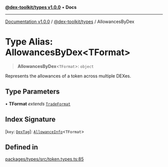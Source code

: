 [**@dex-toolkit/types v1.0.0**](../README.md) • **Docs**

***

[Documentation v1.0.0](../../../packages.md) / [@dex-toolkit/types](../README.md) / AllowancesByDex

# Type Alias: AllowancesByDex\<TFormat\>

> **AllowancesByDex**\<`TFormat`\>: `object`

Represents the allowances of a token across multiple DEXes.

## Type Parameters

• **TFormat** *extends* [`TradeFormat`](TradeFormat.md)

## Index Signature

 \[`key`: [`DexTag`](DexTag.md)\]: [`AllowanceInfo`](AllowanceInfo.md)\<`TFormat`\>

## Defined in

[packages/types/src/token.types.ts:85](https://github.com/niZmosis/dex-toolkit/blob/3d8b41b44787b30fbea5de3ab4737662ffb61bc8/packages/types/src/token.types.ts#L85)
